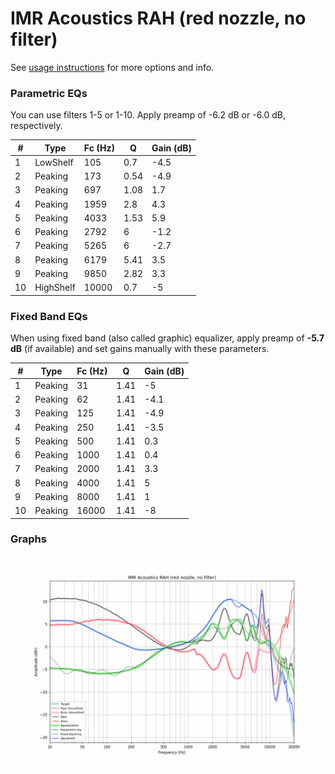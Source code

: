 # IMR Acoustics RAH (red nozzle, no filter)
See [usage instructions](https://github.com/jaakkopasanen/AutoEq#usage) for more options and info.

### Parametric EQs
You can use filters 1-5 or 1-10. Apply preamp of -6.2 dB or -6.0 dB, respectively.

|   # | Type      |   Fc (Hz) |    Q |   Gain (dB) |
|-----|-----------|-----------|------|-------------|
|   1 | LowShelf  |       105 | 0.7  |        -4.5 |
|   2 | Peaking   |       173 | 0.54 |        -4.9 |
|   3 | Peaking   |       697 | 1.08 |         1.7 |
|   4 | Peaking   |      1959 | 2.8  |         4.3 |
|   5 | Peaking   |      4033 | 1.53 |         5.9 |
|   6 | Peaking   |      2792 | 6    |        -1.2 |
|   7 | Peaking   |      5265 | 6    |        -2.7 |
|   8 | Peaking   |      6179 | 5.41 |         3.5 |
|   9 | Peaking   |      9850 | 2.82 |         3.3 |
|  10 | HighShelf |     10000 | 0.7  |        -5   |

### Fixed Band EQs
When using fixed band (also called graphic) equalizer, apply preamp of **-5.7 dB** (if available) and set gains manually with these parameters.

|   # | Type    |   Fc (Hz) |    Q |   Gain (dB) |
|-----|---------|-----------|------|-------------|
|   1 | Peaking |        31 | 1.41 |        -5   |
|   2 | Peaking |        62 | 1.41 |        -4.1 |
|   3 | Peaking |       125 | 1.41 |        -4.9 |
|   4 | Peaking |       250 | 1.41 |        -3.5 |
|   5 | Peaking |       500 | 1.41 |         0.3 |
|   6 | Peaking |      1000 | 1.41 |         0.4 |
|   7 | Peaking |      2000 | 1.41 |         3.3 |
|   8 | Peaking |      4000 | 1.41 |         5   |
|   9 | Peaking |      8000 | 1.41 |         1   |
|  10 | Peaking |     16000 | 1.41 |        -8   |

### Graphs
![](./IMR%20Acoustics%20RAH%20(red%20nozzle,%20no%20filter).png)
